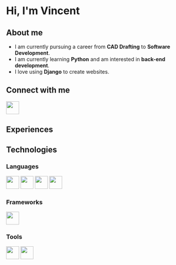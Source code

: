 # Hi, I'm Vincent

## About me
* I am currently pursuing a career from **CAD Drafting** to **Software Development**.
* I am currently learning **Python** and am interested in **back-end development**.
* I love using **Django** to create websites.

## Connect with me
<a href ="https://www.linkedin.com/in/vincent-lemstra/"><img src="https://user-images.githubusercontent.com/22345585/187474773-ab17d1da-68d3-4a6d-a274-50fa2ba939bc.png" width="35px" height="35px"></a>

## Experiences

## Technologies
### Languages
<a href="https://www.w3.org/html/"><img src="https://user-images.githubusercontent.com/22345585/187476230-dcb4a95d-449c-44a1-bf46-260836d2cd88.png" width="35px" height="35px"></a>
<a href="https://www.w3.org/Style/CSS/Overview.en.html"><img src="https://user-images.githubusercontent.com/22345585/187476189-206c8e37-2f9c-44d4-8cd5-f07580969af6.png" width="35px" height="35px"></a>
<a href="https://www.javascript.com/"><img src="https://user-images.githubusercontent.com/22345585/187476045-286cb13b-dafa-4f7f-917a-ea9f0bce082d.png" width="35px" height="35px"></a>
<a href="https://www.python.org/"><img src="https://user-images.githubusercontent.com/22345585/187475655-15bbc486-7447-4439-b1e6-b083911223e8.png" width="35px" height="35px"></a>

### Frameworks

<a href="https://www.djangoproject.com/"><img src="https://user-images.githubusercontent.com/22345585/187498006-88ff8325-86cb-430a-bb02-bd33a8422704.jpeg" width="35px" height="35px"></a>

### Tools
<a href="https://www.postgresql.org/"><img src="https://user-images.githubusercontent.com/22345585/187502377-5f3b93ac-6c2d-4188-ac36-08d876229967.png" width="35px" height="35px"></a>
<a href="https://git-scm.com/"><img src="https://user-images.githubusercontent.com/22345585/187502897-e1ab1221-74b2-4698-b055-0ab7d6f87beb.png" width="35px" height="35px"></a>







